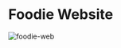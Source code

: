 # Foodie Website

![foodie-web](https://github.com/zeeshanahme-d/Foodie/assets/122614629/f7e88390-ed8e-4cfe-98ce-072f9309b797)
